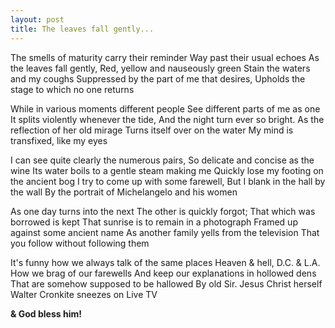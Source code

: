 ```yaml
---
layout: post
title: The leaves fall gently...
---
```


The smells of maturity carry their reminder
Way past their usual echoes
As the leaves fall gently,
Red, yellow and nauseously green
Stain the waters and my coughs
Suppressed by the part of me that desires,
Upholds the stage to which no one returns

While in various moments different people
See different parts of me as one
It splits violently whenever the tide,
And the night turn ever so bright.
As the reflection of her old mirage
Turns itself over on the water
My mind is transfixed, like my eyes

I can see quite clearly the numerous pairs,
So delicate and concise as the wine
Its water boils to a gentle steam making me
Quickly lose my footing on the ancient bog
I try to come up with some farewell,
But I blank in the hall by the wall
By the portrait of Michelangelo and his women

As one day turns into the next
The other is quickly forgot;
That which was borrowed is kept
That sunrise is to remain in a photograph
Framed up against some ancient name
As another family yells from the television
That you follow without following them

It's funny how we always talk of the same places
Heaven & hell, D.C. & L.A.
How we brag of our farewells
And keep our explanations in hollowed dens
That are somehow supposed to be hallowed
By old Sir. Jesus Christ herself
Walter Cronkite sneezes on Live TV

**& God bless him!** 
